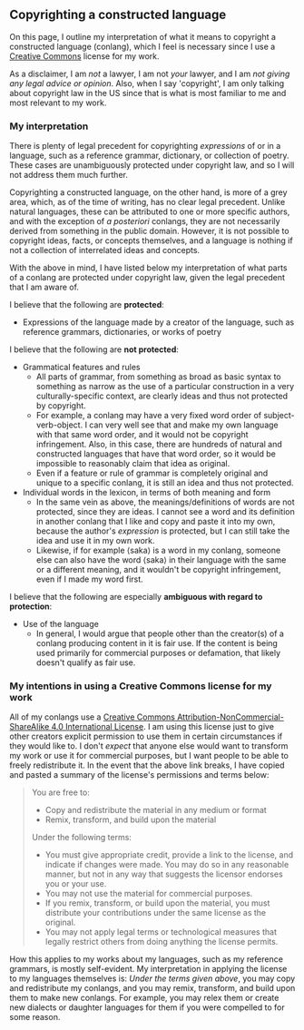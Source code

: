 ## Copyrighting a constructed language

On this page, I outline my interpretation of what it means to copyright a constructed language (conlang), which I feel is necessary since I use a [Creative Commons](https://creativecommons.org/) license for my work.

As a disclaimer, I am _not_ a lawyer, I am not _your_ lawyer, and I am _not giving any legal advice or opinion_. Also, when I say 'copyright', I am only talking about copyright law in the US since that is what is most familiar to me and most relevant to my work.

### My interpretation

There is plenty of legal precedent for copyrighting _expressions_ of or in a language, such as a reference grammar, dictionary, or collection of poetry. These cases are unambiguously protected under copyright law, and so I will not address them much further.

Copyrighting a constructed language, on the other hand, is more of a grey area, which, as of the time of writing, has no clear legal precedent. Unlike natural languages, these can be attributed to one or more specific authors, and with the exception of _a posteriori_ conlangs, they are not necessarily derived from something in the public domain. However, it is not possible to copyright ideas, facts, or concepts themselves, and a language is nothing if not a collection of interrelated ideas and concepts.

With the above in mind, I have listed below my interpretation of what parts of a conlang are protected under copyright law, given the legal precedent that I am aware of.

I believe that the following are **protected**:

* Expressions of the language made by a creator of the language, such as reference grammars, dictionaries, or works of poetry

I believe that the following are **not protected**:

* Grammatical features and rules
  * All parts of grammar, from something as broad as basic syntax to something as narrow as the use of a particular construction in a very culturally-specific context, are clearly ideas and thus not protected by copyright.
  * For example, a conlang may have a very fixed word order of subject-verb-object. I can very well see that and make my own language with that same word order, and it would not be copyright infringement. Also, in this case, there are hundreds of natural and constructed languages that have that word order, so it would be impossible to reasonably claim that idea as original.
  * Even if a feature or rule of grammar is completely original and unique to a specific conlang, it is still an idea and thus not protected.
* Individual words in the lexicon, in terms of both meaning and form
  * In the same vein as above, the meanings/definitions of words are not protected, since they are ideas. I cannot see a word and its definition in another conlang that I like and copy and paste it into my own, because the author's _expression_ is protected, but I can still take the idea and use it in my own work.
  * Likewise, if for example ⟨saka⟩ is a word in my conlang, someone else can also have the word ⟨saka⟩ in their language with the same or a different meaning, and it wouldn't be copyright infringement, even if I made my word first. 
  
I believe that the following are especially **ambiguous with regard to protection**:

* Use of the language
  * In general, I would argue that people other than the creator(s) of a conlang producing content in it is fair use. If the content is being used primarily for commercial purposes or defamation, that likely doesn't qualify as fair use.

### My intentions in using a Creative Commons license for my work

All of my conlangs use a <a rel="license" href="http://creativecommons.org/licenses/by-nc-sa/4.0/">Creative Commons Attribution-NonCommercial-ShareAlike 4.0 International License</a>. I am using this license just to give other creators explicit permission to use them in certain circumstances if they would like to. I don't _expect_ that anyone else would want to transform my work or use it for commercial purposes, but I want people to be able to freely redistribute it. In the event that the above link breaks, I have copied and pasted a summary of the license's permissions and terms below:

> You are free to:
> * Copy and redistribute the material in any medium or format
> * Remix, transform, and build upon the material
>
> Under the following terms:
> * You must give appropriate credit, provide a link to the license, and indicate if changes were made. You may do so in any reasonable manner, but not in any way that suggests the licensor endorses you or your use.
> * You may not use the material for commercial purposes.
> * If you remix, transform, or build upon the material, you must distribute your contributions under the same license as the original.
> * You may not apply legal terms or technological measures that legally restrict others from doing anything the license permits.

How this applies to my works about my languages, such as my reference grammars, is mostly self-evident. My interpretation in applying the license to my languages themselves is: _Under the terms given above_, you may copy and redistribute my conlangs, and you may remix, transform, and build upon them to make new conlangs. For example, you may relex them or create new dialects or daughter languages for them if you were compelled to for some reason.
